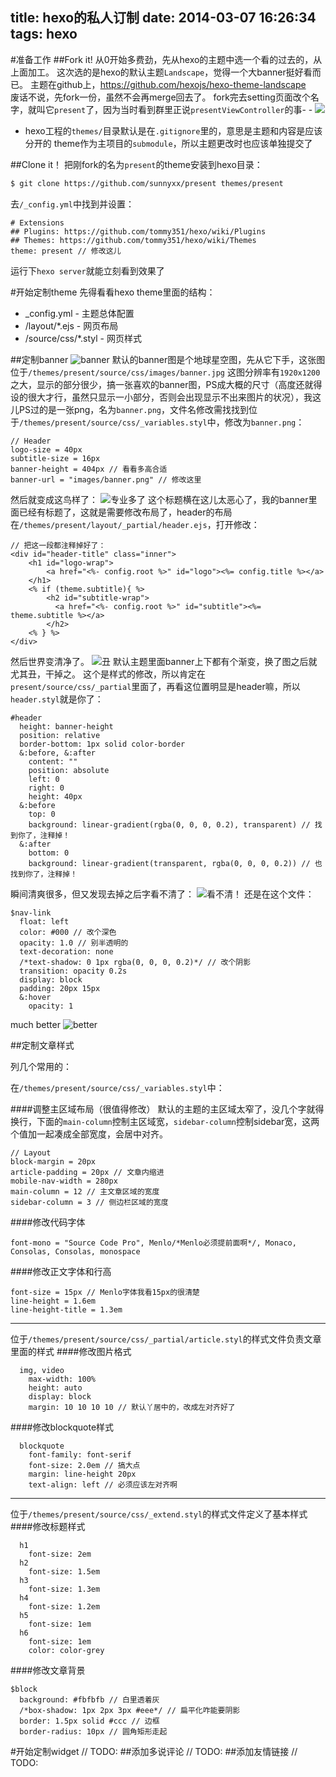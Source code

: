 title: hexo的私人订制
date: 2014-03-07 16:26:34
tags: hexo
---

#准备工作
##Fork it!
从0开始多费劲，先从hexo的主题中选一个看的过去的，从上面加工。
这次选的是hexo的默认主题`Landscape`，觉得一个大banner挺好看而已。
主题在github上，https://github.com/hexojs/hexo-theme-landscape  
废话不说，先fork一份，虽然不会再merge回去了。
fork完去setting页面改个名字，就叫它`present`了，因为当时看到群里正说`presentViewController`的事- -
![][1]
 * hexo工程的`themes/`目录默认是在`.gitignore`里的，意思是主题和内容是应该分开的
theme作为主项目的`submodule`，所以主题更改时也应该单独提交了

##Clone it！
把刚fork的名为`present`的theme安装到hexo目录：
``` sh
$ git clone https://github.com/sunnyxx/present themes/present
```
去`/_config.yml`中找到并设置：
```
# Extensions
## Plugins: https://github.com/tommy351/hexo/wiki/Plugins
## Themes: https://github.com/tommy351/hexo/wiki/Themes
theme: present // 修改这儿
```
运行下`hexo server`就能立刻看到效果了

#开始定制theme
先得看看hexo theme里面的结构：

 - _config.yml - 主题总体配置
 - /layout/*.ejs - 网页布局
 - /source/css/*.styl - 网页样式

##定制banner
![banner][2]
默认的banner图是个地球星空图，先从它下手，这张图位于`/themes/present/source/css/images/banner.jpg`
这图分辨率有`1920x1200`之大，显示的部分很少，搞一张喜欢的banner图，PS成大概的尺寸（高度还就得设的很大才行，虽然只显示一小部分，否则会出现显示不出来图片的状况），我这儿PS过的是一张png，名为`banner.png`，文件名修改需找找到位于`/themes/present/source/css/_variables.styl`中，修改为`banner.png`：
```
// Header
logo-size = 40px
subtitle-size = 16px
banner-height = 404px // 看看多高合适
banner-url = "images/banner.png" // 修改这里
```
然后就变成这鸟样了：
![专业多了][3]
这个标题横在这儿太恶心了，我的banner里面已经有标题了，这就是需要修改布局了，header的布局在`/themes/present/layout/_partial/header.ejs`，打开修改：
```
// 把这一段都注释掉好了：
<div id="header-title" class="inner">
    <h1 id="logo-wrap">
        <a href="<%- config.root %>" id="logo"><%= config.title %></a>
    </h1>
    <% if (theme.subtitle){ %>
        <h2 id="subtitle-wrap">
          <a href="<%- config.root %>" id="subtitle"><%= theme.subtitle %></a>
        </h2>
    <% } %>
</div>
```
然后世界变清净了。
![丑][4]
默认主题里面banner上下都有个渐变，换了图之后就尤其丑，干掉之。
这个是样式的修改，所以肯定在`present/source/css/_partial`里面了，再看这位置明显是header嘛，所以`header.styl`就是你了：
```
#header
  height: banner-height
  position: relative
  border-bottom: 1px solid color-border
  &:before, &:after
    content: ""
    position: absolute
    left: 0
    right: 0
    height: 40px
  &:before
    top: 0
    background: linear-gradient(rgba(0, 0, 0, 0.2), transparent) // 找到你了，注释掉！
  &:after
    bottom: 0
    background: linear-gradient(transparent, rgba(0, 0, 0, 0.2)) // 也找到你了，注释掉！
```
瞬间清爽很多，但又发现去掉之后字看不清了：
![看不清！][5]
还是在这个文件：

```
$nav-link
  float: left
  color: #000 // 改个深色
  opacity: 1.0 // 别半透明的
  text-decoration: none
  /*text-shadow: 0 1px rgba(0, 0, 0, 0.2)*/ // 改个阴影
  transition: opacity 0.2s
  display: block
  padding: 20px 15px
  &:hover
    opacity: 1
```
much better
![better][6]

##定制文章样式

列几个常用的：

在`/themes/present/source/css/_variables.styl`中：

####调整主区域布局（很值得修改）
默认的主题的主区域太窄了，没几个字就得换行，下面的`main-column`控制主区域宽，`sidebar-column`控制sidebar宽，这两个值加一起凑成全部宽度，会居中对齐。
```
// Layout
block-margin = 20px
article-padding = 20px // 文章内缩进
mobile-nav-width = 280px
main-column = 12 // 主文章区域的宽度
sidebar-column = 3 // 侧边栏区域的宽度
```
####修改代码字体

```
font-mono = "Source Code Pro", Menlo/*Menlo必须提前面啊*/, Monaco, Consolas, Consolas, monospace
```
####修改正文字体和行高
```
font-size = 15px // Menlo字体我看15px的很清楚
line-height = 1.6em
line-height-title = 1.3em
```


-----
位于`/themes/present/source/css/_partial/article.styl`的样式文件负责文章里面的样式
####修改图片格式
```
  img, video
    max-width: 100%
    height: auto
    display: block
    margin: 10 10 10 10 // 默认丫居中的，改成左对齐好了
```
####修改blockquote样式
```
  blockquote
    font-family: font-serif
    font-size: 2.0em // 搞大点
    margin: line-height 20px
    text-align: left // 必须应该左对齐啊
```

-----
位于`/themes/present/source/css/_extend.styl`的样式文件定义了基本样式
####修改标题样式
```
  h1
    font-size: 2em
  h2
    font-size: 1.5em
  h3
    font-size: 1.3em
  h4
    font-size: 1.2em
  h5
    font-size: 1em
  h6
    font-size: 1em
    color: color-grey
```

####修改文章背景
```
$block
  background: #fbfbfb // 白里透着灰
  /*box-shadow: 1px 2px 3px #eee*/ // 扁平化咋能要阴影
  border: 1.5px solid #ccc // 边框
  border-radius: 10px // 圆角矩形走起
```

#开始定制widget
// TODO:
##添加多说评论
// TODO:
##添加友情链接
// TODO:

  [1]: http://ww3.sinaimg.cn/large/51530583gw1ee7835uauoj20j804mwen.jpg
  [2]: http://ww4.sinaimg.cn/large/51530583gw1ee78mkdkspj20jp06bq3h.jpg
  [3]: http://ww2.sinaimg.cn/large/51530583gw1ee790pxkk9j20fv085t9c.jpg
  [4]: http://ww3.sinaimg.cn/large/51530583gw1ee79b2xop4j201u0bt0sm.jpg
  [5]: http://ww4.sinaimg.cn/large/51530583gw1ee79ex02pgj206901u0qo.jpg
  [6]: http://ww3.sinaimg.cn/large/51530583tw1ee79mmlwkaj205401iwe9.jpg